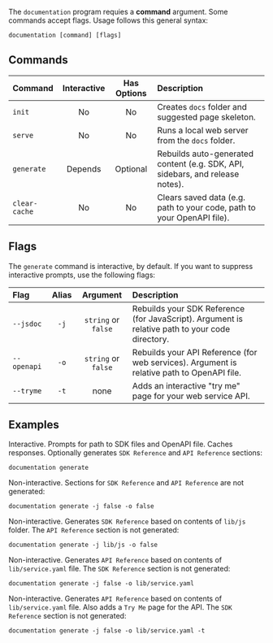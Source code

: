The ```documentation``` program requies a **command** argument. Some commands accept flags. Usage follows this general syntax:

```shell
documentation [command] [flags]
```

## Commands

| Command           | Interactive | Has Options         | Description                                                                                     |
| :---------------- | :---------: | :-----------------: | :---------------------------------------------------------------------------------------------- |
| ```init```        | No          | No                  | Creates ```docs``` folder and suggested page skeleton.                                          |
| ```serve```       | No          | No                  | Runs a local web server from the ```docs``` folder.                                             |
| ```generate```    | Depends     | Optional            | Rebuilds auto-generated content (e.g. SDK, API, sidebars, and release notes).                   |
| ```clear-cache``` | No          | No                  | Clears saved data (e.g. path to your code, path to your OpenAPI file).                          |

## Flags

The ```generate``` command is interactive, by default. If you want to suppress interactive prompts, use the following flags:

| Flag            | Alias    | Argument                    | Description                                                                                     |
| :-------------- | :------: | :-------------------------: | :---------------------------------------------------------------------------------------------- |
| ```--jsdoc```   | ```-j``` | ```string``` or ```false``` | Rebuilds your SDK Reference (for JavaScript). Argument is relative path to your code directory. |
| ```--openapi``` | ```-o``` | ```string``` or ```false``` | Rebuilds your API Reference (for web services). Argument is relative path to OpenAPI file.      |
| ```--tryme```   | ```-t``` | none                        | Adds an interactive "try me" page for your web service API.                                     |

## Examples

Interactive. Prompts for path to SDK files and OpenAPI file. Caches responses. Optionally generates ```SDK Reference``` and ```API Reference``` sections:

```shell
documentation generate
```

Non-interactive. Sections for ```SDK Reference``` and ```API Reference``` are not generated:

```shell
documentation generate -j false -o false
```

Non-interactive. Generates ```SDK Reference``` based on contents of ```lib/js``` folder. The ```API Reference``` section is not generated:

```shell
documentation generate -j lib/js -o false
```

Non-interactive. Generates ```API Reference``` based on contents of ```lib/service.yaml``` file. The ```SDK Reference``` section is not generated:

```shell
documentation generate -j false -o lib/service.yaml
```

Non-interactive. Generates ```API Reference``` based on contents of ```lib/service.yaml``` file. Also adds a ```Try Me``` page for the API. The ```SDK Reference``` section is not generated:

```shell
documentation generate -j false -o lib/service.yaml -t
```
